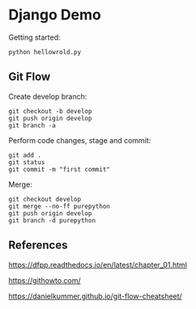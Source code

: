 # Django Demo

Getting started:

`python hellowrold.py`

## Git Flow

Create develop branch: 

```shell
git checkout -b develop
git push origin develop
git branch -a
```

Perform code changes, stage and commit:

```shell
git add .
git status
git commit -m "first commit"
```

Merge:

```shell
git checkout develop
git merge --no-ff purepython
git push origin develop
git branch -d purepython
```

## References

https://dfpp.readthedocs.io/en/latest/chapter_01.html

https://githowto.com/

https://danielkummer.github.io/git-flow-cheatsheet/